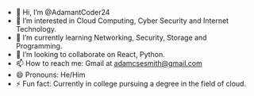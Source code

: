 - 👋 Hi, I’m @AdamantCoder24
- 👀 I’m interested in Cloud Computing, Cyber Security and Internet Technology.
- 🌱 I’m currently learning Networking, Security, Storage and Programming.
- 💞️ I’m looking to collaborate on React, Python.
- 📫 How to reach me: Gmail at adamcsesmith@gmail.com
- 😄 Pronouns: He/Him
- ⚡ Fun fact: Currently in college pursuing a degree in the field of cloud.

<!---
AdamantCoder24/AdamantCoder24 is a ✨ special ✨ repository because its `README.md` (this file) appears on your GitHub profile.
You can click the Preview link to take a look at your changes.
--->
